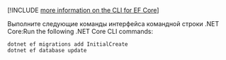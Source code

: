 [!INCLUDE [more information on the CLI for EF Core](~/includes/ef-cli.md)]

<span data-ttu-id="ca9b1-101">Выполните следующие команды интерфейса командной строки .NET Core:</span><span class="sxs-lookup"><span data-stu-id="ca9b1-101">Run the following .NET Core CLI commands:</span></span>

```dotnetcli
dotnet ef migrations add InitialCreate
dotnet ef database update
```
